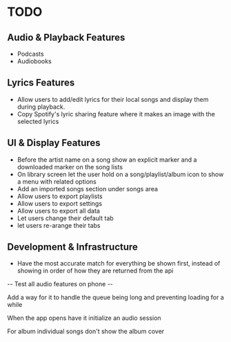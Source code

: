 # TODO

## Audio & Playback Features
- Podcasts
- Audiobooks

## Lyrics Features
- Allow users to add/edit lyrics for their local songs and display them during playback.
- Copy Spotify's lyric sharing feature where it makes an image with the selected lyrics

## UI & Display Features
- Before the artist name on a song show an explicit marker and a downloaded marker on the song lists
- On library screen let the user hold on a song/playlist/album icon to show a menu with related options
- Add an imported songs section under songs area
- Allow users to export playlists
- Allow users to export settings
- Allow users to export all data
- Let users change their default tab
- let users re-arange their tabs

## Development & Infrastructure
- Have the most accurate match for everything be shown first, instead of showing in order of how they are returned from the api

-- Test all audio features on phone --

Add a way for it to handle the queue being long and preventing loading for a while

When the app opens have it initialize an audio session

For album individual songs don't show the album cover